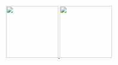 <div align="center">
  <a href="https://github.com/julbc23">
  <img height="140em" src="https://github-readme-stats.vercel.app/api?username=julbc23&show_icons=true&theme=aura_dark&include_all_commits=true&count_private=true"/>
  <img height="140em" src="https://github-readme-stats.vercel.app/api/top-langs/?username=julbc23&layout=compact&langs_count=7&theme=aura_dark"/>
</div>
  
